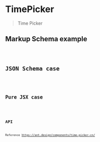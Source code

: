 # TimePicker

> Time Picker

## Markup Schema example

<code src="../demos/time-picker/Markup.tsx"/>

## JSON Schema case

<code src="../demos/time-picker/Schema.tsx"/>

## Pure JSX case

<code src="../demos/time-picker/PureJsx.tsx"/>

## API

Reference <https://ant.design/components/time-picker-cn/>
